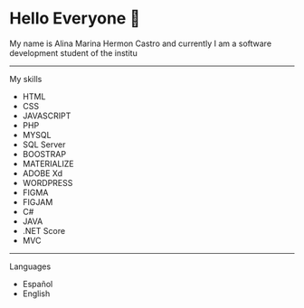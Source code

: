 # Hello Everyone 👋

My name is Alina Marina Hermon Castro and currently I am a software development student of the institu







-----------------------------------------------------------------------------------------------
My skills

* HTML
* CSS
* JAVASCRIPT
* PHP
* MYSQL
* SQL Server
* BOOSTRAP
* MATERIALIZE
* ADOBE Xd
* WORDPRESS
* FIGMA
* FIGJAM
* C#
* JAVA
* .NET Score
* MVC

------------------------------------------------------------------------------------------------

Languages

* Español
* English
